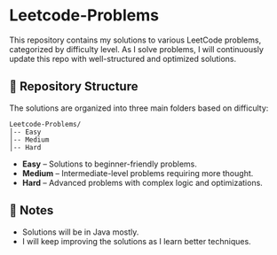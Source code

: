 # Leetcode-Problems

This repository contains my solutions to various LeetCode problems, categorized by difficulty level. As I solve problems, I will continuously update this repo with well-structured and optimized solutions.

## 📂 Repository Structure

The solutions are organized into three main folders based on difficulty:

```
Leetcode-Problems/
│-- Easy
│-- Medium
│-- Hard
```

- **Easy** – Solutions to beginner-friendly problems.
- **Medium** – Intermediate-level problems requiring more thought.
- **Hard** – Advanced problems with complex logic and optimizations.

## 📌 Notes
- Solutions will be in Java mostly.
- I will keep improving the solutions as I learn better techniques.

